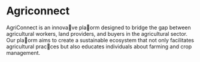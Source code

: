 # Agriconnect
AgriConnect is an innova􀆟ve pla􀆞orm designed to bridge the gap between agricultural workers, land providers, and buyers in the agricultural sector. Our pla􀆞orm aims to create a sustainable ecosystem that not only facilitates agricultural prac􀆟ces but also educates individuals about farming and crop management.
